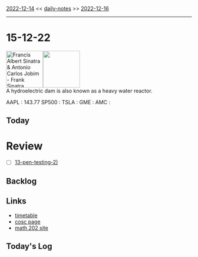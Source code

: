 [2022-12-14](daily_notes/2022-12-14) << [daily-notes](notes/daily-notes.md) >> [2022-12-16](daily_notes/2022-12-16)

---
# 15-12-22
<a href='spotify:album:1DcmsgvmP94BH8XShg74N0'><img src='https://i.scdn.co/image/188d33fcfe47bbd3070abe90e6274e3fd899e19e' alt='Francis Albert Sinatra & Antonio Carlos Jobim - Frank Sinatra' height=100></a><img src='https://imgs.xkcd.com/comics/hydropower_breakthrough.png' height=100>
<br>A hydroelectric dam is also known as a heavy water reactor.

AAPL : 143.77 
SP500 : 
TSLA :
GME :
AMC :

## Today



# Review
- [ ] [13-pen-testing-2)](notes/13-pen-testing-2.md)

## Backlog


## Links
- [timetable](https://i.imgur.com/9ghbvAG.png)
- [cosc page](https://cosc203.cspages.otago.ac.nz)
- [math 202 site](https://www.maths.otago.ac.nz/?resOLAF)

## Today's Log